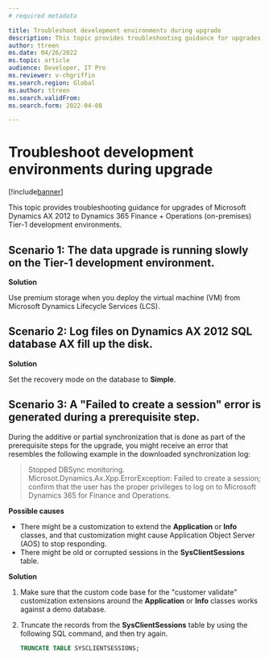 ```yaml
---
# required metadata

title: Troubleshoot development environments during upgrade 
description: This topic provides troubleshooting guidance for upgrades of Microsoft Dynamics AX 2012 to Dynamics 365 Finance + Operations (on-premises) Tier-1 development environments.
author: ttreen 
ms.date: 04/26/2022
ms.topic: article
audience: Developer, IT Pro
ms.reviewer: v-chgriffin
ms.search.region: Global
ms.author: ttreen
ms.search.validFrom: 
ms.search.form: 2022-04-08

---
```


# Troubleshoot development environments during upgrade

[!include[banner](../includes/banner.md)]

This topic provides troubleshooting guidance for upgrades of Microsoft Dynamics AX 2012 to Dynamics 365 Finance + Operations (on-premises) Tier-1 development environments.

## Scenario 1: The data upgrade is running slowly on the Tier-1 development environment.

**Solution**

Use premium storage when you deploy the virtual machine (VM) from Microsoft Dynamics Lifecycle Services (LCS).

## Scenario 2: Log files on Dynamics AX 2012 SQL database AX fill up the disk.

**Solution**

Set the recovery mode on the database to **Simple**.

## Scenario 3: A "Failed to create a session" error is generated during a prerequisite step.

During the additive or partial synchronization that is done as part of the prerequisite steps for the upgrade, you might receive an error that resembles the following example in the downloaded synchronization log:

> Stopped DBSync monitoring. Microsot.Dynamics.Ax.Xpp.ErrorException: Failed to create a session; confirm that the user has the proper privileges to log on to Microsoft Dynamics 365 for Finance and Operations.

**Possible causes**

- There might be a customization to extend the **Application** or **Info** classes, and that customization might cause Application Object Server (AOS) to stop responding.
- There might be old or corrupted sessions in the **SysClientSessions** table.

**Solution**

1. Make sure that the custom code base for the "customer validate" customization extensions around the **Application** or **Info** classes works against a demo database.
2. Truncate the records from the **SysClientSessions** table by using the following SQL command, and then try again.

    ```SQL
    TRUNCATE TABLE SYSCLIENTSESSIONS;
    ```
